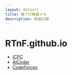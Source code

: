 ```yaml
---
layout: default
title: 競プロ精進メモ
description: 精進記録
---
```


# **RTnF.github.io**

- [ICPC](ICPC/)
- [AtCoder](AC/)
- [CodeForces](CF/)
